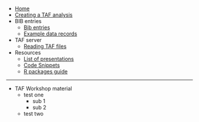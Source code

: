 
<!--
![TAF](http://ices.dk/SiteCollectionImages/TAF/TAF_info_gfx_no_descriptions.png)
-->

  - [Home](Home)
  - [Creating a TAF analysis](Creating-a-TAF-analysis)
  - BIB entries
      - [Bib entries](Bib-entries)
      - [Example data records](Example-data-records)
  - TAF server
      - [Reading TAF files](Reading-TAF-files)
  - Resources
      - [List of presentations](List-of-presentations)
      - [Code Snippets](Code-Snippets)
      - [R packages guide](R-packages-guide)

-----

  - TAF Workshop material
      - test one
          - sub 1
          - sub 2
      - test two

<!--
* [API](API)
  * [Analyses](API-analyses)
  * [Expert groups](API-expert-groups)
-->

